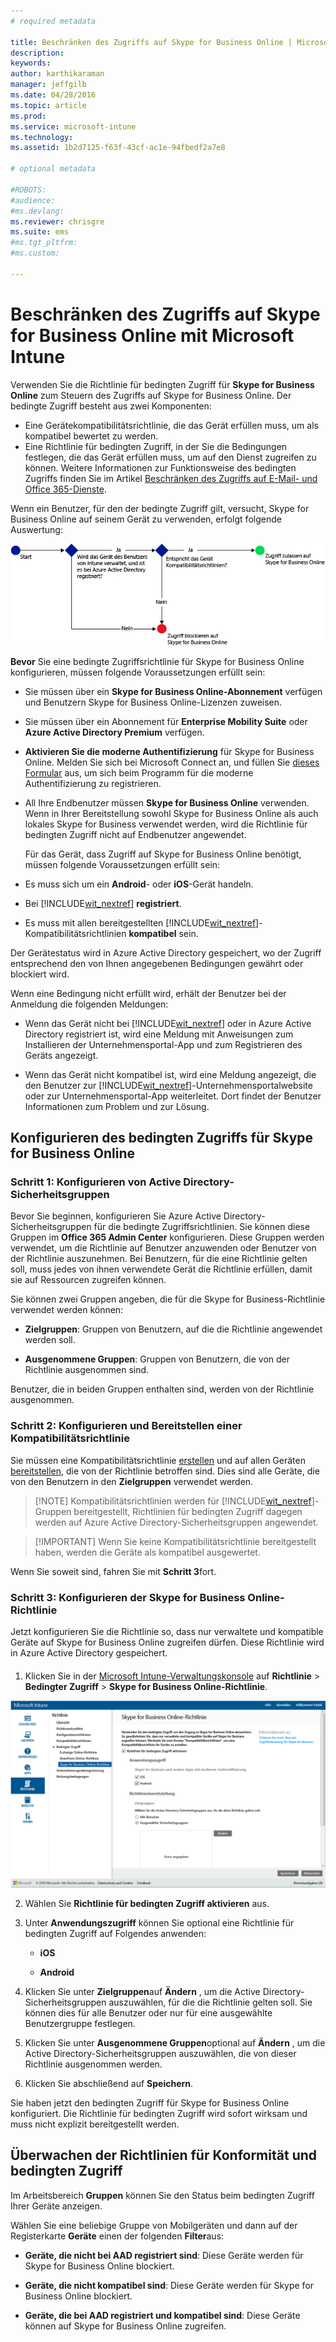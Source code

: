 ```yaml
---
# required metadata

title: Beschränken des Zugriffs auf Skype for Business Online | Microsoft Intune
description:
keywords:
author: karthikaraman
manager: jeffgilb
ms.date: 04/28/2016
ms.topic: article
ms.prod:
ms.service: microsoft-intune
ms.technology:
ms.assetid: 1b2d7125-f63f-43cf-ac1e-94fbedf2a7e8

# optional metadata

#ROBOTS:
#audience:
#ms.devlang:
ms.reviewer: chrisgre
ms.suite: ems
#ms.tgt_pltfrm:
#ms.custom:

---
```


# Beschränken des Zugriffs auf Skype for Business Online mit Microsoft Intune
Verwenden Sie die Richtlinie für bedingten Zugriff für **Skype for Business Online** zum Steuern des Zugriffs auf Skype for Business Online.
Der bedingte Zugriff besteht aus zwei Komponenten:
- Eine Gerätekompatibilitätsrichtlinie, die das Gerät erfüllen muss, um als kompatibel bewertet zu werden.
- Eine Richtlinie für bedingten Zugriff, in der Sie die Bedingungen festlegen, die das Gerät erfüllen muss, um auf den Dienst zugreifen zu können.
Weitere Informationen zur Funktionsweise des bedingten Zugriffs finden Sie im Artikel [Beschränken des Zugriffs auf E-Mail- und Office 365-Dienste](restrict-access-to-email-and-o365-services-with-microsoft-intune.md).

Wenn ein Benutzer, für den der bedingte Zugriff gilt, versucht, Skype for Business Online auf seinem Gerät zu verwenden, erfolgt folgende Auswertung:

![Diagramm mit den Entscheidungspunkten, die bestimmen, ob der Zugriff eines Geräts auf Skype for Business Online zugelassen oder blockiert wird](../media/ConditionalAccess_SkypeforBusiness.png)

**Bevor** Sie eine bedingte Zugriffsrichtlinie für Skype for Business Online konfigurieren, müssen folgende Voraussetzungen erfüllt sein:
- Sie müssen über ein **Skype for Business Online-Abonnement** verfügen und Benutzern Skype for Business Online-Lizenzen zuweisen.
- Sie müssen über ein Abonnement für **Enterprise Mobility Suite** oder **Azure Active Directory Premium** verfügen.
-   **Aktivieren Sie die moderne Authentifizierung** für Skype for Business Online. Melden Sie sich bei Microsoft Connect an, und füllen Sie [dieses Formular](https://connect.microsoft.com/office/Survey/NominationSurvey.aspx?SurveyID=17299&ProgramID=8715) aus, um sich beim Programm für die moderne Authentifizierung zu registrieren.
-  All Ihre Endbenutzer müssen **Skype for Business Online** verwenden. Wenn in Ihrer Bereitstellung sowohl Skype for Business Online als auch lokales Skype for Business verwendet werden, wird die Richtlinie für bedingten Zugriff nicht auf Endbenutzer angewendet.

    Für das Gerät, dass Zugriff auf Skype for Business Online benötigt, müssen folgende Voraussetzungen erfüllt sein:

-   Es muss sich um ein **Android**- oder **iOS**-Gerät handeln.

-   Bei [!INCLUDE[wit_nextref](../includes/wit_nextref_md.md)] **registriert**.

-   Es muss mit allen bereitgestellten [!INCLUDE[wit_nextref](../includes/wit_nextref_md.md)]-Kompatibilitätsrichtlinien **kompatibel** sein.


Der Gerätestatus wird in Azure Active Directory gespeichert, wo der Zugriff entsprechend den von Ihnen angegebenen Bedingungen gewährt oder blockiert wird.

Wenn eine Bedingung nicht erfüllt wird, erhält der Benutzer bei der Anmeldung die folgenden Meldungen:

-   Wenn das Gerät nicht bei [!INCLUDE[wit_nextref](../includes/wit_nextref_md.md)] oder in Azure Active Directory registriert ist, wird eine Meldung mit Anweisungen zum Installieren der Unternehmensportal-App und zum Registrieren des Geräts angezeigt.

-   Wenn das Gerät nicht kompatibel ist, wird eine Meldung angezeigt, die den Benutzer zur [!INCLUDE[wit_nextref](../includes/wit_nextref_md.md)]-Unternehmensportalwebsite oder zur Unternehmensportal-App weiterleitet. Dort findet der Benutzer Informationen zum Problem und zur Lösung.

## Konfigurieren des bedingten Zugriffs für Skype for Business Online

### Schritt 1: Konfigurieren von Active Directory-Sicherheitsgruppen
Bevor Sie beginnen, konfigurieren Sie Azure Active Directory-Sicherheitsgruppen für die bedingte Zugriffsrichtlinien. Sie können diese Gruppen im **Office 365 Admin Center** konfigurieren. Diese Gruppen werden verwendet, um die Richtlinie auf Benutzer anzuwenden oder Benutzer von der Richtlinie auszunehmen. Bei Benutzern, für die eine Richtlinie gelten soll, muss jedes von ihnen verwendete Gerät die Richtlinie erfüllen, damit sie auf Ressourcen zugreifen können.

Sie können zwei Gruppen angeben, die für die Skype for Business-Richtlinie verwendet werden können:

-   **Zielgruppen**: Gruppen von Benutzern, auf die die Richtlinie angewendet werden soll.

-   **Ausgenommene Gruppen**: Gruppen von Benutzern, die von der Richtlinie ausgenommen sind.

Benutzer, die in beiden Gruppen enthalten sind, werden von der Richtlinie ausgenommen.

### Schritt 2: Konfigurieren und Bereitstellen einer Kompatibilitätsrichtlinie
Sie müssen eine Kompatibilitätsrichtlinie [erstellen](create-a-device-compliance-policy-in-microsoft-intune.md) und auf allen Geräten [bereitstellen](deploy-and-monitor-a-device-compliance-policy-in-microsoft-intune.md), die von der Richtlinie betroffen sind. Dies sind alle Geräte, die von den Benutzern in den **Zielgruppen** verwendet werden.

> [!NOTE] Kompatibilitätsrichtlinien werden für [!INCLUDE[wit_nextref](../includes/wit_nextref_md.md)]-Gruppen bereitgestellt, Richtlinien für bedingten Zugriff dagegen werden auf Azure Active Directory-Sicherheitsgruppen angewendet.


> [!IMPORTANT] Wenn Sie keine Kompatibilitätsrichtlinie bereitgestellt haben, werden die Geräte als kompatibel ausgewertet.

Wenn Sie soweit sind, fahren Sie mit **Schritt 3**fort.

### Schritt 3: Konfigurieren der Skype for Business Online-Richtlinie
Jetzt konfigurieren Sie die Richtlinie so, dass nur verwaltete und kompatible Geräte auf Skype for Business Online zugreifen dürfen. Diese Richtlinie wird in Azure Active Directory gespeichert.

####
1.  Klicken Sie in der [Microsoft Intune-Verwaltungskonsole](https://manage.microsoft.com) auf **Richtlinie** > **Bedingter Zugriff** > **Skype for Business Online-Richtlinie**.

![Screenshot der Seite mit der Skype for Business Online-Richtlinie für bedingten Zugriff](./media/conditional_access_SFBPolicy.png)

2.  Wählen Sie **Richtlinie für bedingten Zugriff aktivieren** aus.

3.  Unter **Anwendungszugriff** können Sie optional eine Richtlinie für bedingten Zugriff auf Folgendes anwenden:

    -   **iOS**

    -   **Android**

4.  Klicken Sie unter **Zielgruppen**auf **Ändern** , um die Active Directory-Sicherheitsgruppen auszuwählen, für die die Richtlinie gelten soll. Sie können dies für alle Benutzer oder nur für eine ausgewählte Benutzergruppe festlegen.

5.  Klicken Sie unter **Ausgenommene Gruppen**optional auf **Ändern** , um die Active Directory-Sicherheitsgruppen auszuwählen, die von dieser Richtlinie ausgenommen werden.

6.  Klicken Sie abschließend auf **Speichern**.

Sie haben jetzt den bedingten Zugriff für Skype for Business Online konfiguriert. Die Richtlinie für bedingten Zugriff wird sofort wirksam und muss nicht explizit bereitgestellt werden.


## Überwachen der Richtlinien für Konformität und bedingten Zugriff
Im Arbeitsbereich **Gruppen** können Sie den Status beim bedingten Zugriff Ihrer Geräte anzeigen.

Wählen Sie eine beliebige Gruppe von Mobilgeräten und dann auf der Registerkarte **Geräte** einen der folgenden **Filter**aus:

* **Geräte, die nicht bei AAD registriert sind**: Diese Geräte werden für Skype for Business Online blockiert.

* **Geräte, die nicht kompatibel sind**: Diese Geräte werden für Skype for Business Online blockiert.

* **Geräte, die bei AAD registriert und kompatibel sind**: Diese Geräte können auf Skype for Business Online zugreifen.


<!--HONumber=Jun16_HO2-->


